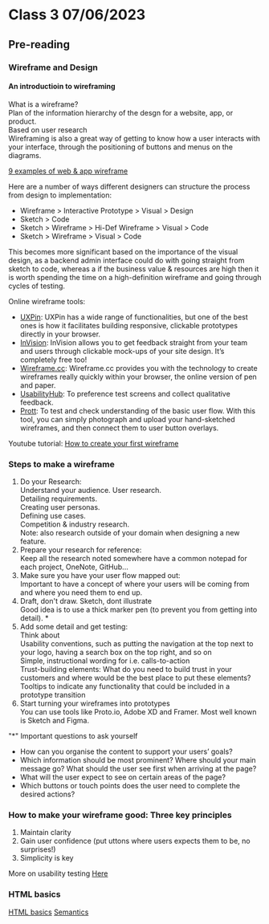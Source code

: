 # Class 3 07/06/2023

## Pre-reading
### Wireframe and Design
#### An introductioin to wireframing
What is a wireframe?  
Plan of the information hierarchy of the desgn for a website, app, or product.  
Based on user research  
Wireframing is also a great way of getting to know how a user interacts with your interface, through the positioning of buttons and menus on the diagrams.  

[9 examples of web & app wireframe](https://careerfoundry.com/en/blog/ux-design/website-app-wireframe-examples/)  

Here are a number of ways different designers can structure the process from design to implementation:  

- Wireframe > Interactive Prototype > Visual > Design
- Sketch > Code
- Sketch > Wireframe > Hi-Def Wireframe > Visual > Code
- Sketch > Wireframe > Visual > Code

This becomes more significant based on the importance of the visual design, as a backend admin interface could do with going straight from sketch to code, whereas a if the business value & resources are high then it is worth spending the time on a high-definition wireframe and going through cycles of testing.

Online wireframe tools:
- [UXPin](https://www.uxpin.com/): UXPin has a wide range of functionalities, but one of the best ones is how it facilitates building responsive, clickable prototypes directly in your browser.
- [InVision](https://www.invisionapp.com/): InVision allows you to get feedback straight from your team and users through clickable mock-ups of your site design. It’s completely free too!
- [Wireframe.cc](https://wireframe.cc/): Wireframe.cc provides you with the technology to create wireframes really quickly within your browser, the online version of pen and paper.
- [UsabilityHub](https://usabilityhub.com/): To preference test screens and collect qualitative feedback.
- [Prott](https://prottapp.com/features/): To test and check understanding of the basic user flow. With this tool, you can simply photograph and upload your hand-sketched wireframes, and then connect them to user button overlays.


Youtube tutorial: [How to create your first wireframe](https://youtu.be/qpH7-KFWZRI)


### Steps to make a wireframe
1. Do your Research:   
        Understand your audience. 
                User research.  
                Detailing requirements.  
                Creating user personas.  
                Defining use cases.  
                Competition & industry research.  
        Note: also research outside of your domain when designing a new feature.
2. Prepare your research for reference:  
        Keep all the research noted somewhere have a common notepad for each project, OneNote, GitHub...
3. Make sure you have your user flow mapped out:  
        Important to have a concept of where your users will be coming from and where you need them to end up.
4. Draft, don't draw. Sketch, dont illustrate  
        Good idea is to use a thick marker pen (to prevent you from getting into detail). *
5. Add some detail and get testing:  
    Think about  
            Usability conventions, such as putting the navigation at the top next to your logo, having a search box on the top right, and so on  
            Simple, instructional wording for i.e. calls-to-action  
            Trust-building elements: What do you need to build trust in your customers and where would be the best place to put these elements?  
            Tooltips to indicate any functionality that could be included in a prototype transition
6. Start turning your wireframes into prototypes  
        You can use tools like Proto.io, Adobe XD and Framer. Most well known is Sketch and Figma.

"*" Important questions to ask yourself
* How can you organise the content to support your users’ goals?
* Which information should be most prominent? Where should your main message go? What should the user see first when arriving at the page?
* What will the user expect to see on certain areas of the page?
* Which buttons or touch points does the user need to complete the desired actions?

### How to make your wireframe good: Three key principles
1. Maintain clarity
2. Gain user confidence (put uttons where users expects them to be, no surprises!)
3. Simplicity is key




More on usability testing [Here](https://careerfoundry.com/en/blog/ux-design/how-to-conduct-usability-testing-a-step-by-step-guide/)

### HTML basics
[HTML basics](https://developer.mozilla.org/en-US/docs/Learn/Getting_started_with_the_web/HTML_basics#so_what_is_html)
[Semantics](https://developer.mozilla.org/en-US/docs/Glossary/Semantics)